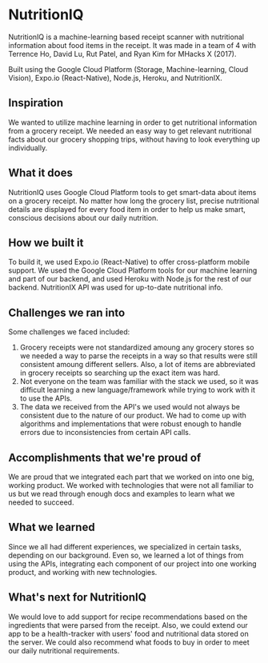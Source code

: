 # NutritionIQ
NutritionIQ is a machine-learning based receipt scanner with nutritional information about food items in the receipt. It was made in a team of 4 with Terrence Ho, David Lu, Rut Patel, and Ryan Kim for MHacks X (2017).

Built using the Google Cloud Platform (Storage, Machine-learning, Cloud Vision), Expo.io (React-Native), Node.js, Heroku, and NutritionIX.

## Inspiration
We wanted to utilize machine learning in order to get nutritional information from a grocery receipt. We needed an easy way to get relevant nutritional facts about our grocery shopping trips, without having to look everything up individually.
## What it does
NutritionIQ uses Google Cloud Platform tools to get smart-data about items on a grocery receipt. No matter how long the grocery list, precise nutritional details are displayed for every food item in order to help us make smart, conscious decisions about our daily nutrition.
## How we built it
To build it, we used Expo.io (React-Native) to offer cross-platform mobile support. We used the Google Cloud Platform tools for our machine learning and part of our backend, and used Heroku with Node.js for the rest of our backend. NutritionIX API was used for up-to-date nutritional info.
## Challenges we ran into
Some challenges we faced included:
1. Grocery receipts were not standardized amoung any grocery stores so we needed a way to parse the receipts in a way so that results were still consistent amoung different sellers. Also, a lot of items are abbreviated in grocery receipts so searching up the exact item was hard.
2. Not everyone on the team was familiar with the stack we used, so it was difficult learning a new language/framework while trying to work with it to use the APIs.
3. The data we received from the API's we used would not always be consistent due to the nature of our product. We had to come up with algorithms and implementations that were robust enough to handle errors due to inconsistencies from certain API calls.
## Accomplishments that we're proud of
We are proud that we integrated each part that we worked on into one big, working product. We worked with technologies that were not all familiar to us but we read through enough docs and examples to learn what we needed to succeed.
## What we learned
Since we all had different experiences, we specialized in certain tasks, depending on our background. Even so, we learned a lot of things from using the APIs, integrating each component of our project into one working product, and working with new technologies.
## What's next for NutritionIQ
We would love to add support for recipe recommendations based on the ingredients that were parsed from the receipt. Also, we could extend our app to be a health-tracker with users' food and nutritional data stored on the server. We could also recommend what foods to buy in order to meet our daily nutritional requirements.
